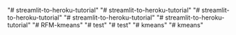 "# streamlit-to-heroku-tutorial" 
"# streamlit-to-heroku-tutorial" 
"# streamlit-to-heroku-tutorial" 
"# streamlit-to-heroku-tutorial" 
"# streamlit-to-heroku-tutorial" 
"# RFM-kmeans" 
"# test" 
"# test" 
"# kmeans" 
"# kmeans" 

